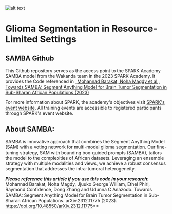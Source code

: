 ![alt text](https://github.com/SPARK-Academy01/SPARK_SAMBA/blob/main/source/SAMBA.png)

# Glioma Segmentation in Resource-Limited Settings
## SAMBA Github

This Github repository serves as the access point to the SPARK Academy SAMBA model from the Wakanda team in the 2023 SPARK Academy. It provides the Code referenced in _[Mohannad Barakat, Noha Magdy et al., Towards SAMBA: Segment Anything Model for Brain Tumor Segmentation in Sub-Sharan African Populations (2023)](http://arxiv.org/abs/2312.11775)

For more information about SPARK, the academy's objectives visit [SPARK's event website](https://event.fourwaves.com/spark). All training events are accessible to registered participants through SPARK's event website.

## About SAMBA:

SAMBA is innovative approach that combines the Segment Anything Model (SAM) with a voting network for multi-modal glioma segmentation. Our fine-tuning strategy, SAM with bounding box-guided prompts (SAMBA), tailors the model to the complexities of African datasets. Leveraging an ensemble strategy with multiple modalities and views, we achieve a robust consensus segmentation that addresses the intra-tumoral heterogeneity. 

***Please reference this article if you use this code in your research***: 
Mohannad Barakat, Noha Magdy, Jjuuko George William, Ethel Phiri, Raymond Confidence, Dong Zhang and Udunna C Anazodo. Towards SAMBA: Segment Anything Model for Brain Tumor Segmentation in Sub-Sharan African Populations. arXiv.2312.11775 (2023). https://doi.org/10.48550/arXiv.2312.11775**
